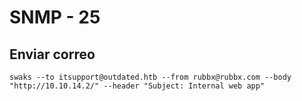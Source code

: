 # SNMP - 25

## Enviar correo
```null
swaks --to itsupport@outdated.htb --from rubbx@rubbx.com --body "http://10.10.14.2/" --header "Subject: Internal web app"
```



